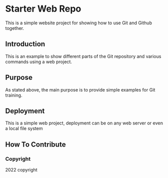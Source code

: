 # Starter Web Repo

This is a simple website project for showing how to use Git and Github together.
## Introduction

This is an example to show different parts of the Git repository and various commands using a web project.

## Purpose

As stated above, the main purpose is to provide simple examples for Git training.

## Deployment

This is a simple web project, deployment can be on any web server or even a local file system

## How To Contribute

### Copyright
2022 copyright